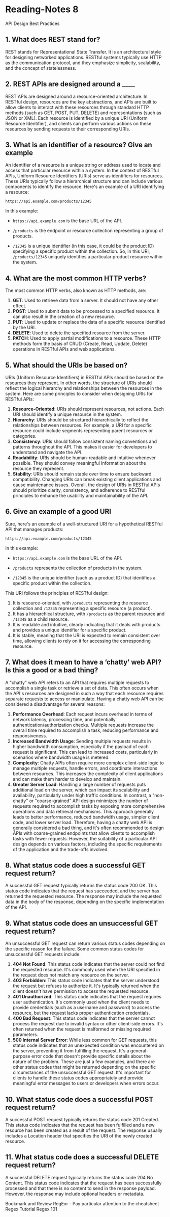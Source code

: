# Reading-Notes 8

API Design Best Practices

## 1. What does REST stand for?

REST stands for Representational State Transfer. It is an architectural style for designing networked applications. RESTful systems typically use HTTP as the communication protocol, and they emphasize simplicity, scalability, and the concept of statelessness.

## 2. REST APIs are designed around a ____

REST APIs are designed around a resource-oriented architecture. In RESTful design, resources are the key abstractions, and APIs are built to allow clients to interact with these resources through standard HTTP methods (such as GET, POST, PUT, DELETE) and representations (such as JSON or XML). Each resource is identified by a unique URI (Uniform Resource Identifier), and clients can perform various actions on these resources by sending requests to their corresponding URIs.

## 3. What is an identifier of a resource? Give an example

An identifier of a resource is a unique string or address used to locate and access that particular resource within a system. In the context of RESTful APIs, Uniform Resource Identifiers (URIs) serve as identifiers for resources. These URIs typically follow a hierarchical structure and can include various components to identify the resource.
Here's an example of a URI identifying a resource:

`https://api.example.com/products/12345`

In this example:

- `https://api.example.com` is the base URL of the API.

- `/products` is the endpoint or resource collection representing a group of products.
- `/12345` is a unique identifier (in this case, it could be the product ID) specifying a specific product within the collection.
So, in this URI, `/products/12345` uniquely identifies a particular product resource within the system.

## 4. What are the most common HTTP verbs?

The most common HTTP verbs, also known as HTTP methods, are:

1. **GET**: Used to retrieve data from a server. It should not have any other effect.
2. **POST**: Used to submit data to be processed to a specified resource. It can also result in the creation of a new resource.
3. **PUT**: Used to update or replace the data of a specific resource identified by the URI.
4. **DELETE**: Used to delete the specified resource from the server.
5. **PATCH**: Used to apply partial modifications to a resource.
These HTTP methods form the basis of CRUD (Create, Read, Update, Delete) operations in RESTful APIs and web applications.

## 5. What should the URIs be based on?

URIs (Uniform Resource Identifiers) in RESTful APIs should be based on the resources they represent. In other words, the structure of URIs should reflect the logical hierarchy and relationships between the resources in the system.
Here are some principles to consider when designing URIs for RESTful APIs:

1. **Resource-Oriented**: URIs should represent resources, not actions. Each
URI should identify a unique resource in the system.
2. **Hierarchy**: URIs should be structured hierarchically to reflect the relationships between resources. For example, a URI for a specific resource could include segments representing parent resources or categories.
3. **Consistency**: URIs should follow consistent naming conventions and patterns throughout the API. This makes it easier for developers to understand and navigate the API.
4. **Readability**: URIs should be human-readable and intuitive whenever possible. They should convey meaningful information about the resource they represent.
5. **Stability**: URIs should remain stable over time to ensure backward compatibility. Changing URIs can break existing client applications and cause maintenance issues.
Overall, the design of URIs in RESTful APIs should prioritize clarity, consistency, and adherence to RESTful principles to enhance the usability and maintainability of the API.

## 6. Give an example of a good URI

Sure, here's an example of a well-structured URI for a hypothetical RESTful API that manages products:

`https://api.example.com/products/12345`

In this example:

- `https://api.example.com` is the base URL of the API.

- `/products` represents the collection of products in the system.
- `/12345` is the unique identifier (such as a product ID) that identifies a specific product within the collection.

This URI follows the principles of RESTful design:

1. It is resource-oriented, with `/products` representing the resource collection and `/12345` representing a specific resource (a product).
2. It has a hierarchical structure, with `/products` as the parent resource and `/12345` as a child resource.
3. It is readable and intuitive, clearly indicating that it deals with products and provides a unique identifier for a specific product.
4. It is stable, meaning that the URI is expected to remain consistent over time, allowing clients to rely on it for accessing the corresponding resource.

## 7. What does it mean to have a ‘chatty’ web API? Is this a good or a bad thing?

A "chatty" web API refers to an API that requires multiple requests to accomplish a single task or retrieve a set of data. This often occurs when the API's resources are designed in such a way that each resource requires separate requests to access or manipulate.
Having a chatty web API can be considered a disadvantage for several reasons:

1. **Performance Overhead**: Each request incurs overhead in terms of network latency, processing time, and potentially authentication/authorization checks. Multiple requests increase the overall time required to accomplish a task, reducing performance and responsiveness.
2. **Increased Bandwidth Usage**: Sending multiple requests results in higher bandwidth consumption, especially if the payload of each request is significant. This can lead to increased costs, particularly in scenarios where bandwidth usage is metered.
3. **Complexity**: Chatty APIs often require more complex client-side logic to manage multiple requests, handle errors, and coordinate interactions between resources. This increases the complexity of client applications and can make them harder to develop and maintain.
4. **Greater Server Load**: Handling a large number of requests puts additional load on the server, which can impact its scalability and availability, particularly under high traffic conditions.
In contrast, a "non-chatty" or "coarse-grained" API design minimizes the number of requests required to accomplish tasks by exposing more comprehensive operations and data retrieval mechanisms. This approach generally leads to better performance, reduced bandwidth usage, simpler client code, and lower server load.
Therefore, having a chatty web API is generally considered a bad thing, and it's often recommended to design APIs with coarse-grained endpoints that allow clients to accomplish tasks with fewer requests. However, the suitability of a particular API design depends on various factors, including the specific requirements of the application and the trade-offs involved.

## 8. What status code does a successful GET request return?

A successful GET request typically returns the status code 200 OK. This status code indicates that the request has succeeded, and the server has returned the requested resource. The response may include the requested data in the body of the response, depending on the specific implementation of the API.

## 9. What status code does an unsuccessful GET request return?

An unsuccessful GET request can return various status codes depending on the specific reason for the failure. Some common status codes for unsuccessful GET requests include:

1. **404 Not Found**: This status code indicates that the server could not find the requested resource. It's commonly used when the URI specified in the request does not match any resource on the server.
2. **403 Forbidden**: This status code indicates that the server understood the request but refuses to authorize it. It's typically returned when the client doesn't have permission to access the requested resource.
3. **401 Unauthorized**: This status code indicates that the request requires user authentication. It's commonly used when the client needs to provide credentials (such as a username and password) to access the resource, but the request lacks proper authentication credentials.
4. **400 Bad Request**: This status code indicates that the server cannot process the request due to invalid syntax or other client-side errors. It's often returned when the request is malformed or missing required parameters.
5. **500 Internal Server Error**: While less common for GET requests, this status code indicates that an unexpected condition was encountered on the server, preventing it from fulfilling the request. It's a general-purpose error code that doesn't provide specific details about the nature of the problem.
These are just a few examples, and there are other status codes that might be returned depending on the specific circumstances of the unsuccessful GET request. It's important for clients to handle these status codes appropriately and provide meaningful error messages to users or developers when errors occur.

## 10. What status code does a successful POST request return?

A successful POST request typically returns the status code 201 Created. This status code indicates that the request has been fulfilled and a new resource has been created as a result of the request. The response usually includes a Location header that specifies the URI of the newly created resource.

## 11. What status code does a successful DELETE request return?

A successful DELETE request typically returns the status code 204 No Content. This status code indicates that the request has been successfully processed and that there is no content to send in the response payload. However, the response may include optional headers or metadata.

Bookmark and Review
RegExr - Pay particular attention to the cheatsheet
Regex Tutorial
Regex 101
